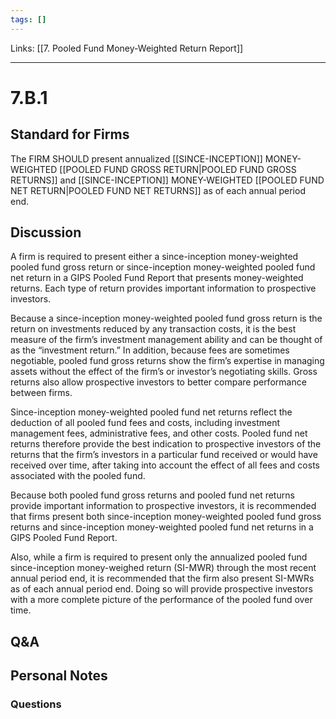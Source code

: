 ```yaml
---
tags: []
---
```

Links: [[7. Pooled Fund Money-Weighted Return Report]]
___
# 7.B.1
## Standard for Firms
The FIRM SHOULD present annualized [[SINCE-INCEPTION]] MONEY-WEIGHTED [[POOLED FUND GROSS RETURN|POOLED FUND GROSS RETURNS]] and [[SINCE-INCEPTION]] MONEY-WEIGHTED [[POOLED FUND NET RETURN|POOLED FUND NET RETURNS]] as of each annual period end.
## Discussion
A firm is required to present either a since-inception money-weighted pooled fund gross return or since-inception money-weighted pooled fund net return in a GIPS Pooled Fund Report that presents money-weighted returns. Each type of return provides important information to prospective investors.

Because a since-inception money-weighted pooled fund gross return is the return on investments reduced by any transaction costs, it is the best measure of the firm’s investment management ability and can be thought of as the “investment return.” In addition, because fees are sometimes negotiable, pooled fund gross returns show the firm’s expertise in managing assets without the effect of the firm’s or investor’s negotiating skills. Gross returns also allow prospective investors to better compare performance between firms.

Since-inception money-weighted pooled fund net returns reflect the deduction of all pooled fund fees and costs, including investment management fees, administrative fees, and other costs. Pooled fund net returns therefore provide the best indication to prospective investors of the returns that the firm’s investors in a particular fund received or would have received over time, after taking into account the effect of all fees and costs associated with the pooled fund.

Because both pooled fund gross returns and pooled fund net returns provide important information to prospective investors, it is recommended that firms present both since-inception money-weighted pooled fund gross returns and since-inception money-weighted pooled fund net returns in a GIPS Pooled Fund Report.

Also, while a firm is required to present only the annualized pooled fund since-inception money-weighed return (SI-MWR) through the most recent annual period end, it is recommended that the firm also present SI-MWRs as of each annual period end. Doing so will provide prospective investors with a more complete picture of the performance of the pooled fund over time.
## Q&A

## Personal Notes

### Questions